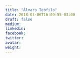 ```yaml
---
title: "Álvaro Teófilo"
date: 2018-03-06T16:09:55-03:00
draft: false
medium:
linkedin:
facebook:
twitter:
avatar:
weight:
---
```

